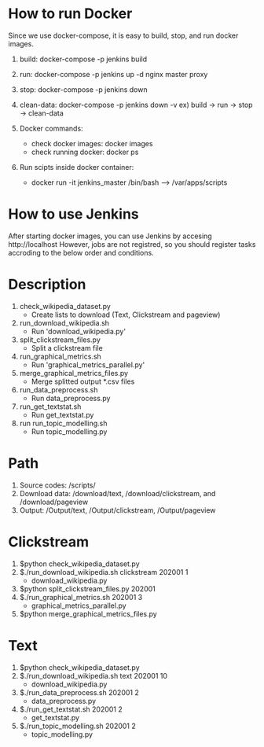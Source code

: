 
# How to run Docker
Since we use docker-compose, it is easy to build, stop, and run docker images.
 1. build:      docker-compose -p jenkins build
 2. run:        docker-compose -p jenkins up -d nginx master proxy
 3. stop:	    docker-compose -p jenkins down
 4. clean-data: docker-compose -p jenkins down -v
 ex) build -> run -> stop -> clean-data

 5. Docker commands: 
    - check docker images:  docker images
    - check running docker: docker ps
 6. Run scipts inside docker container:
    - docker run -it jenkins_master /bin/bash
        --> /var/apps/scripts

# How to use Jenkins
After starting docker images, you can use Jenkins by accesing http://localhost
However, jobs are not registred, so you should register tasks accroding to the below order and conditions.


# Description
1. check_wikipedia_dataset.py
    - Create lists to download (Text, Clickstream and pageview)
2. run_download_wikipedia.sh
    - Run 'download_wikipedia.py'
3. split_clickstream_files.py
    - Split a clickstream file
4. run_graphical_metrics.sh
    - Run 'graphical_metrics_parallel.py'
5. merge_graphical_metrics_files.py
    - Merge splitted output *.csv files 
6. run_data_preprocess.sh
    - Run data_preprocess.py
7. run_get_textstat.sh
    - Run get_textstat.py
8. run run_topic_modelling.sh
    - Run topic_modelling.py


# Path
1. Source codes: /scripts/
2. Download data: /download/text, /download/clickstream, and /download/pageview
3. Output: /Output/text, /Output/clickstream, /Output/pageview


# Clickstream
1. $python check_wikipedia_dataset.py
2. $./run_download_wikipedia.sh clickstream 202001 1
    - download_wikipedia.py 
3. $python split_clickstream_files.py 202001
4. $./run_graphical_metrics.sh 202001 3
    - graphical_metrics_parallel.py 
5. $python merge_graphical_metrics_files.py 


# Text
1. $python check_wikipedia_dataset.py
2. $./run_download_wikipedia.sh text 202001 10
    - download_wikipedia.py
3. $./run_data_preprocess.sh 202001 2
    - data_preprocess.py
4. $./run_get_textstat.sh 202001 2
    - get_textstat.py
5. $./run_topic_modelling.sh 202001 2
    - topic_modelling.py
